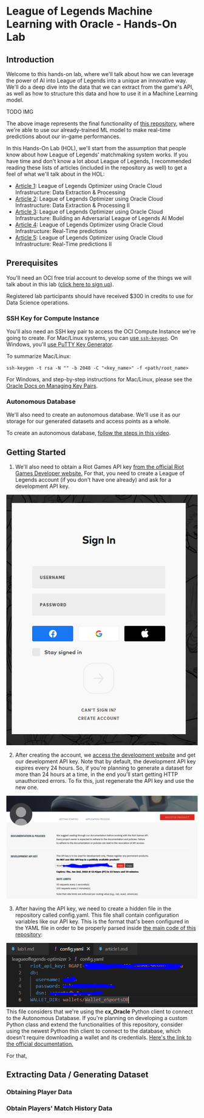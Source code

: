 # League of Legends Machine Learning with Oracle - Hands-On Lab

## Introduction

Welcome to this hands-on lab, where we'll talk about how we can leverage the power of AI into League of Legends into a unique an innovative way. We'll do a deep dive into the data that we can extract from the game's API, as well as how to structure this data and how to use it in a Machine Learning model.

TODO IMG

The above image represents the final functionality of [this repository](https://github.com/oracle-devrel/leagueoflegends-optimizer), where we're able to use our already-trained ML model to make real-time predictions about our in-game performances. 

In this Hands-On Lab (HOL), we'll start from the assumption that people know about how League of Legends' matchmaking system works. If you have time and don't know a lot about League of Legends, I recommended reading these lists of articles (included in the repository as well) to get a feel of what we'll talk about in the HOL:
- [Article 1](https://github.com/oracle-devrel/leagueoflegends-optimizer/blob/main/articles/article1.md): League of Legends Optimizer using Oracle Cloud Infrastructure: Data Extraction & Processing
- [Article 2](https://github.com/oracle-devrel/leagueoflegends-optimizer/blob/main/articles/article2.md): League of Legends Optimizer using Oracle Cloud Infrastructure: Data Extraction & Processing II
- [Article 3](https://github.com/oracle-devrel/leagueoflegends-optimizer/blob/main/articles/article3.md): League of Legends Optimizer using Oracle Cloud Infrastructure: Building an Adversarial League of Legends AI Model
- [Article 4](https://github.com/oracle-devrel/leagueoflegends-optimizer/blob/main/articles/article4.md): League of Legends Optimizer using Oracle Cloud Infrastructure: Real-Time predictions
- [Article 5](https://github.com/oracle-devrel/leagueoflegends-optimizer/blob/main/articles/article5.md): League of Legends Optimizer using Oracle Cloud Infrastructure: Real-Time predictions II


## Prerequisites

You'll need an OCI free trial account to develop some of the things we will talk about in this lab (<a href="https://signup.cloud.oracle.com/?sourceType=_ref_coc-asset-opcSignIn&language=en_US" target="_blank" title="Sign up for free trial">click here to sign up</a>).

Registered lab participants should have received $300 in credits to use for Data Science operations.

### SSH Key for Compute Instance

You'll also need an SSH key pair to access the OCI Compute Instance we're going to create. For Mac/Linux systems, you can [use `ssh-keygen`](https://docs.oracle.com/en-us/iaas/Content/Compute/Tasks/managingkeypairs.htm#ariaid-title4). On Windows, you'll [use PuTTY Key Generator](https://docs.oracle.com/en-us/iaas/Content/Compute/Tasks/managingkeypairs.htm#ariaid-title5). 

To summarize Mac/Linux:

    ssh-keygen -t rsa -N "" -b 2048 -C "<key_name>" -f <path/root_name> 

For Windows, and step-by-step instructions for Mac/Linux, please see the [Oracle Docs on Managing Key Pairs](https://docs.oracle.com/en-us/iaas/Content/Compute/Tasks/managingkeypairs.htm#Managing_Key_Pairs_on_Linux_Instances).

### Autonomous Database

We'll also need to create an autonomous database. We'll use it as our storage for our generated datasets and access points as a whole.

To create an autonomous database, [follow the steps in this video](https://www.youtube.com/watch?v=JOcmoXE1zqY).

## Getting Started

1. We'll also need to obtain a Riot Games API key [from the official Riot Games Developer website.](https://developer.riotgames.com/) For that, you need to create a League of Legends account (if you don't have one already) and ask for a development API key.

![login to your league account](../images/lab1-login.PNG)

2. After creating the account, we [access the development website](https://developer.riotgames.com/) and get our development API key. Note that by default, the development API key expires every 24 hours. So, if you're planning to generate a dataset for more than 24 hours at a time, in the end you'll start getting HTTP unauthorized errors. To fix this, just regenerate the API key and use the new one.

![get api key](../images/lab1-apikey.PNG)

3. After having the API key, we need to create a hidden file in the repository called config.yaml. This file shall contain configuration variables like our API key. This is the format that's been configured in the YAML file in order to be properly parsed inside [the main code of this repository](../src/league.py):

![yaml file structure](../images/lab1-yaml.PNG)
    This file considers that we're using the __cx_Oracle__ Python client to connect to the Autonomous Database. If you're planning on developing a custom Python class and extend the functionalities of this repository, consider using the newest Python thin client to connect to the database, which doesn't require downloading a wallet and its credentials. [Here's the link to the official documentation.](https://python-oracledb.readthedocs.io/en/latest/user_guide/installation.html#quickstart)

For that, 



## Extracting Data / Generating Dataset

### Obtaining Player Data

### Obtain Players' Match History Data


